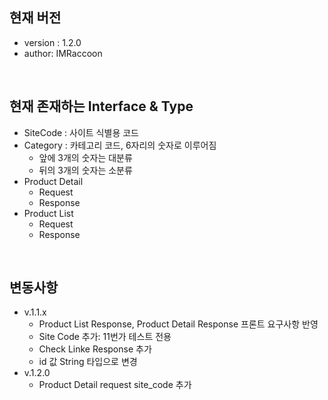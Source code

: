 ## 현재 버전

-   version : 1.2.0
-   author: IMRaccoon

<br>

## 현재 존재하는 Interface & Type

-   SiteCode : 사이트 식별용 코드
-   Category : 카테고리 코드, 6자리의 숫자로 이루어짐
    -   앞에 3개의 숫자는 대분류
    -   뒤의 3개의 숫자는 소분류
-   Product Detail
    -   Request
    -   Response
-   Product List
    -   Request
    -   Response

<br>

## 변동사항

-   v.1.1.x
    -   Product List Response, Product Detail Response 프론트 요구사항 반영
    -   Site Code 추가: 11번가 테스트 전용
    -   Check Linke Response 추가
    -   id 값 String 타입으로 변경
-   v.1.2.0
    -   Product Detail request site_code 추가
